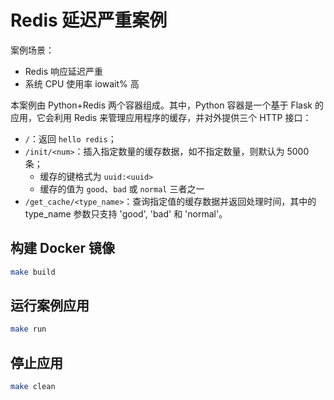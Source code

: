 # Redis 延迟严重案例

案例场景：

* Redis 响应延迟严重
* 系统 CPU 使用率 iowait% 高

本案例由 Python+Redis 两个容器组成。其中，Python 容器是一个基于 Flask 的应用，它会利用 Redis 来管理应用程序的缓存，并对外提供三个 HTTP 接口：

* `/`：返回 `hello redis`；
* `/init/<num>`：插入指定数量的缓存数据，如不指定数量，则默认为 5000 条；
  * 缓存的键格式为 `uuid:<uuid>`
  * 缓存的值为 `good`、`bad` 或 `normal` 三者之一
* `/get_cache/<type_name>`：查询指定值的缓存数据并返回处理时间，其中的 type_name 参数只支持 'good', 'bad' 和 'normal'。

## 构建 Docker 镜像

```sh
make build
```

## 运行案例应用

```sh
make run
```

## 停止应用

```sh
make clean
```
